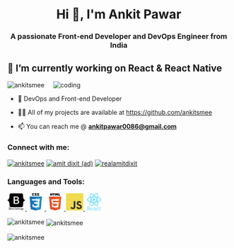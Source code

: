 <!--![logo](https://github.com/AmitDixit0101/AmitDixit0101/blob/main/BANNER.png) -->
<h1 align="center">Hi 👋, I'm Ankit Pawar</h1>
<h3 align="center">A passionate Front-end Developer and DevOps Engineer from India</h3>
<h2>🔭 I’m currently working on React & React Native</h2>

<img align="right" alt="coding" width="400" src="https://user-images.githubusercontent.com/55389276/140866485-8fb1c876-9a8f-4d6a-98dc-08c4981eaf70.gif">
<p align="left"> <img src="https://komarev.com/ghpvc/?username=ankitsmee&label=Profile%20views&color=0e75b6&style=flat" alt="ankitsmee" /> </p>

- 🌱 DevOps and Front-end Developer

- 👨‍💻 All of my projects are available at https://github.com/ankitsmee

- 📫 You can reach me @ **ankitpawar0086@gmail.com**

<h3 align="left">Connect with me:</h3>
<p align="left">
<a href="https://www.linkedin.com/in/ankit-pawar-75277b80/" target="blank"><img align="center" src="https://raw.githubusercontent.com/rahuldkjain/github-profile-readme-generator/master/src/images/icons/Social/linked-in-alt.svg" alt="ankitsmee" height="30" width="40" /></a>
<a href="https://www.facebook.com/ankitsmee?mibextid=ZbWKwL" target="blank"><img align="center" src="https://raw.githubusercontent.com/rahuldkjain/github-profile-readme-generator/master/src/images/icons/Social/facebook.svg" alt="amit dixit (ad)" height="30" width="40" /></a>
<a href="https://instagram.com/ankitsmee?igshid=NzZlODBkYWE4Ng==" target="blank"><img align="center" src="https://raw.githubusercontent.com/rahuldkjain/github-profile-readme-generator/master/src/images/icons/Social/instagram.svg" alt="realamitdixit" height="30" width="40" /></a>
</p>
<h3 align="left">Languages and Tools:</h3>
<p align="left"> <a href="https://getbootstrap.com" target="_blank" rel="noreferrer"> <img
            src="https://raw.githubusercontent.com/devicons/devicon/master/icons/bootstrap/bootstrap-plain-wordmark.svg"
            alt="bootstrap" width="40" height="40" /> </a> <a href="https://www.w3schools.com/css/" target="_blank"
        rel="noreferrer"> <img
            src="https://raw.githubusercontent.com/devicons/devicon/master/icons/css3/css3-original-wordmark.svg"
            alt="css3" width="40" height="40" /> </a> <a href="https://www.w3.org/html/" target="_blank"
        rel="noreferrer"> 
                        <img
            src="https://raw.githubusercontent.com/devicons/devicon/master/icons/html5/html5-original-wordmark.svg"
            alt="html5" width="40" height="40" /> </a> <a href="https://developer.mozilla.org/en-US/docs/Web/JavaScript"
        target="_blank" rel="noreferrer"> <img
            src="https://raw.githubusercontent.com/devicons/devicon/master/icons/javascript/javascript-original.svg"
            alt="javascript" width="40" height="40" /> </a> <a href="https://laravel.com/" target="_blank"
        rel="noreferrer"> 
                        <a href="https://reactjs.org/" target="_blank" rel="noreferrer"> <img
            src="https://raw.githubusercontent.com/devicons/devicon/master/icons/react/react-original-wordmark.svg"
            alt="react" width="40" height="40" /> </a> </p>

<p><img align="left"
        src="https://github-readme-stats.vercel.app/api/top-langs?username=ankitsmee&show_icons=true&locale=en&layout=compact"
        alt="ankitsmee" /></p>

<p>&nbsp;<img align="center"
        src="https://github-readme-stats.vercel.app/api?username=ankitsmee&show_icons=true&locale=en"
        alt="ankitsmee" /></p>

<p><img align="center" src="https://github-readme-streak-stats.herokuapp.com/?user=ankitsmee&"
        alt="ankitsmee" /></p>

<!--
**ankitsmee/ankitsmee** is a ✨ _special_ ✨ repository because its `README.md` (this file) appears on your GitHub profile.

Here are some ideas to get you started:

- 🔭 I’m currently working on ...
- 🌱 I’m currently learning ...
- 👯 I’m looking to collaborate on ...
- 🤔 I’m looking for help with ...
- 💬 Ask me about ...
- 📫 How to reach me: ...
- 😄 Pronouns: ...
- ⚡ Fun fact: ...
-->
